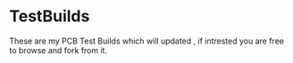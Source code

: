 # TestBuilds
These are my PCB Test Builds which will updated , if intrested you are free to browse and fork from it.

